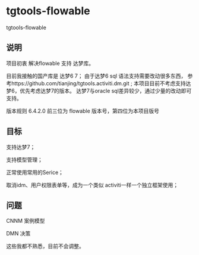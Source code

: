 # tgtools-flowable
tgtools-flowable

## 说明

项目初衷
解决flowable 支持 达梦库。

目前我接触的国产库是 达梦6 7；
由于达梦6 sql 语法支持需要改动很多东西，
参考https://github.com/tianjing/tgtools.activiti.dm.git ;
本项目目前不考虑支持达梦6，优先考虑达梦7的版本。
达梦7与oracle sql差异较少，通过少量的改动即可支持。

版本规则 6.4.2.0 前三位为 flowable 版本号，第四位为本项目版号

## 目标

支持达梦7；

支持模型管理；

正常使用常用的Serice；

取消idm、用户权限表单等，成为一个类似 activiti一样一个独立框架使用；

## 问题

CNNM 案例模型

DMN 决策

这些我都不熟悉，目前不会调整。
